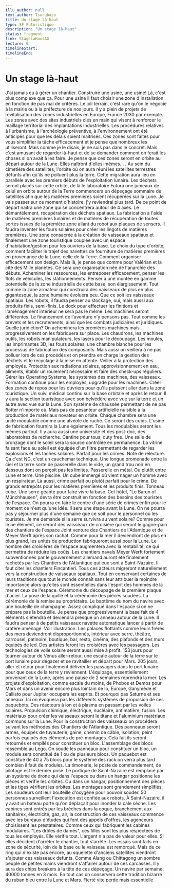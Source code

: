 ```yaml
---
illu_author: null
text_author: Tsurubaso
title: Un stage là-haut
type: SF Futuristique
description: "Un stage là-haut"
status: fragment
link: StageLaHautAG
lecture: 0
timelineStart: 
timelineEnd: 
---
```



# Un stage là-haut








J'ai jamais eu à gérer un chantier. Construire une usine, une usine! Là, c'est plus complexe que ça. Pour une usine il faut choisir une zone d'installation en fonction de pas mal de critères. Le joli terrain, c'est rare qu'on le négocie à la mairie ou à la préfecture de nos jours. Il y a plein de projets de revitalisation des zones industrielles en Europe, France 2030 par exemple. Les zones avec des sites industriels clés en main qui visent à renforcer le maillage territorial des implantations industrielles. Les procédures relatives à l'urbanisme, à l'archéologie préventive, à l'environnement ont été anticipés pour que les délais soient maîtrisés. Ces zones sont faites pour vous simplifier la tâche efficacement et je pense que nombreux les utiliseront. Mais comme je le disais, je ne suis pas dans le concret. Mais c'est amusant de regarder là-haut et de se demander comment on ferait les choses si on avait à les faire. Je pense que ces zones seront en orbite au départ autour de la Lune. Elles naîtront d'elles-mêmes. . . Au sein du cimetière des satellites, l'orbite où on aura réuni les satellites terrestres défunts afin qu'ils ne polluent plus la terre. Cette migration aura lieu en parallèle avec les premiers débuts de l'exploitation lunaire. Les déchets seront placés sur cette orbite, de là le laboratoire Futura one jumeaux de celui en orbite autour de la Terre commencera un dépeçage sommaire de satellites afin que les matières premières soient récupérées sur la Lune. Je vais passer sur ce moment d'histoire, j'y reviendrai plus tard. De ce point de départ naîtra une zone qui se concentrera autour de 4 axes. Le démantèlement, récupération des déchets spatiaux. La fabrication à l'aide de matières premières lunaires et de matières de récupération de toutes sortes issues de la première zone allant du robot aux plaques de sensers. Il faudra inventer les fours solaires pour créer les lingots de matières premières. Une zone consacrée à la création de vaisseaux spatiaux et finalement une zone touristique couplée avec un espace d'habitation/gestion pour les ouvriers de la base. Le choix du type d'orbite, comment faciliter le trajet des navettes de fourniture de matières premières en provenance de la Lune, celle de la Terre. Comment organiser efficacement son design. Mais là, je pense que comme pour Valérian et la cité des Mille planètes. Ce sera une organisation née de l'anarchie des débuts. Acheminer les ressources, les entreposer efficacement, penser les flots de véhicules, les stationnements. Penser à une montée en gamme potentielle de la zone industrielle de cette base, son élargissement. Tout comme la zone armateur qui construira des vaisseaux de plus en plus gigantesque, la zone humaine évoluera peu. Que ce soit les vaisseaux spatiaux. Les robots, il faudra penser au stockage, oui, mais aussi aux produits finis, semi-finis. Le dock pour effectuer les finitions et l'aménagement intérieur ne sera pas le même. Les machines seront différentes. Le financement de l'aventure n'y pensons pas. Tout comme les brevets et les recrutements, ainsi que les combats judiciaires et juridiques. Quelle juridiction? On acheminera les premières machines mais progressivement on les fabriquera sur place. Les chaudrons, les machines outils, les robots manipulateurs, les lasers pour le découpage. Les moules, les imprimantes 3D, les fours solaires, une chambre blanche pour les processus de fabrication des composants. Mais aussi on veillera à ne pas polluer lors de ces procédés et on prendra en charge la gestion des déchets et le recyclage à la mise en attente. Veiller à la protection des employés. Protection aux radiations solaires, approvisionnement en eau, aliments, établir un roulement nécessaire et faire des check-ups réguliers. Gérer les Operating Systems, les systèmes des machines, des vaisseaux. Formation continue pour les employés, upgrade pour les machines. Créer des zones de repos pour les ouvriers pour qu'ils puissent aller dans la zone touristique. Un suivi médical continu sur la base orbitale et après le retour. Il y aura la section touristique avec son belvédère avec vue sur la terre et un autre avec vue sur la Lune. Son système de chaussée permettant de ne pas flotter n'importe où. Mais pas de pesanteur artificielle nuisible à la production de matériaux novateur en orbite. Chaque chambre sera une unité modulable comme une alvéole de ruche. Ce seront des cubis. L'usine de fabrication fournira la Lune également. Tous les modulables seront les mêmes partout. Il y aura aussi une université et des post-doc, des laboratoires de recherche. Cantine pour tous, duty free. Une salle de bronzage dont le soleil sera la source contrôlée en permanence. La vitrine faisant face au soleil est équipée d'un filtre permettant de regarder les explosions et les taches solaires. Parfait pour les crimes. Note de relecture. Ça c'est NG, c'est un cauchemar technique. Une longue promenade entre la ciel et la terre sorte de passerelle dans le vide, un grand trou noir en dessous dont on perçoit pas les limites. Passerelle en métal. Ou plutôt entre Lune et terre. Une piscine. Un cube immergé où vient nager un homme avec un respirateur. Là aussi, crime parfait ou plutôt parfait pour le crime. De grands entrepôts pour les matières premières et les produits finis. Tonneau cube. Une serre géante pour faire vivre la base. Cet hôtel, "Le Baron of Münchhausen", devra être construit en fonction des besoins des touristes de l'espace. On pourra en faire le centre d'une série de crimes enfin pour le moment ce n'est qu'une idée. Il sera une étape avant la Lune. On ne pourra pas y séjourner plus d'une semaine que ce soit pour le personnel ou les touristes. Je me demande si la serre survivra au vent solaire? Comme pour le 5e élément, ce seront des vaisseaux de croisière qui seront le gagne-pain des chantiers de l'espace Joint venture des Chantiers de l'Atlantique et de Meyer Werft après son rachat. Comme pour la mer il deviendront de plus en plus grand, les unités de production fabriqueront aussi pour la Lune. Le nombre des croisières de l'espace augmentera avec la rentabilité, ce qui permettra de réduire les coûts. Les chantiers navals Meyer Werft fortement subventionnés par le gouvernement allemand auront été finalement rachetés par les Chantiers de l'Atlantique qui eux sont à Saint-Nazaire. Il faut citer les chantiers Fincantieri. Tous ces acteurs migreront naturellement vers la construction de vaisseaux spatiaux. Tout en conservant certaines de leurs traditions que tout le monde connaît sans leur attribuer la moindre importance alors qu'elles sont essentielles dans l'esprit des hommes de la mer et ceux de l'espace. Cérémonie du découpage de la première plaque d'acier. La pose de la quille et la cérémonie des pièces soudées. La cérémonie de la remise au propriétaire. Le baptême du nom du navire avec une bouteille de champagne. Assez compliqué dans l'espace si on ne prépare pas la bouteille. Je pense que progressivement la base fait de 4 éléments s'étendra et deviendra presque un anneau autour de la Lune. Il faudra penser à de petits vaisseaux navette automatique lancer à partir de cratère aménagé. Voir illustration. Les palaces flottants comme leurs frères des mers deviendront disproportionnés, intérieur avec serre, théâtre, carrousel, patinoire, boutique, bar, resto, cinéma, des plafonds et des murs équipés de led. Des artistes feront les croisières avec les passagers. Les technologies de voile solaire seront aussi mise à profit. 153 jours pour tourner autour de Vénus aller-retour, une escale autour de la terre sur le port lunaire pour dégazer et se ravitailler et départ pour Mars. 205 jours aller et retour pour finalement délivrer les passagers dans le port lunaire pour que ceux de la terre y reviennent. L'équipage, essentiellement provenant de la Lune, après une pause de 2 semaines reprendra la mer. Les projets d'exploitation, comme escale du moins, de Phobos et Demos pour Mars et dans un avenir encore plus lointain de Io, Europe, Ganymède et Callisto pour Jupiter occupera les esprits. Et pourquoi pas Saturne et ses anneaux. Ici on évoquera pas les différents systèmes de propulsion de ces paquebots. Des réacteurs à ion et à plasma en passant par les voiles solaires. Propulsion chimique, électrique, nucléaire, antimatière, fusion. Les matériaux pour créer les vaisseaux seront le titane et l'aluminium matériaux communs sur la Lune. Pour la construction des vaisseaux on procédera suivant les méthodes des Chantiers de l'Atlantique. Des panneaux seront armés, équipés de tuyauterie, gaine, chemin de câble, isolation, peint parfois équipés des éléments de pré-montages. Cela fait ils seront retournés et empilés pour constituer un bloc. L'assemblage des blocs ressemble au Lego. On soude les panneaux pour constituer un bloc, un module sera constitué de 1 ou de plusieurs blocs. Un paquebot est constitué de 40 à 75 blocs pour le système des rack on verra plus tard combien il faut de modules. La timonerie, le poste de commandement, de pilotage est le dernier posé. Le portique de Saint-Nazaire est remplacé par un système de drone qui dans l'espace ou dans un hangar positionne les pièces et vérifie les orbites. Ou dans un hangar, positionnement des pièces et les tiges vérifient les orbites. Les montages sont grandement simplifiés. Les soudeurs ont leur bouteille d'oxygène pour pouvoir souder. 50 personnes surveillent l'exécution est confiée aux robots. À Saint-Nazaire, il y avait un bateau porte qu'on déplaçait pour inonder la cale sèche. Les cabines sont entrés par les brèches dans la coque, branchement aux sanitairex, électricité, gaz, air, la construction de ces vaisseaux commence avec les bureaux d'études qui font des appels d'offres, les agenceurs choisissent les prestataires. Comme ceux qui fabriquent les cabines modulaires.
"Les drôles de dames", ces filles sont les plus respectées de tous les employés. Elle vérifie tout. L'argent n'a pas de valeur pour elles. Si elles décident d'arrêter le chantier, tout s'arrête. Les essais sont faits en zone de sécurité, loin de la base ou le vaisseau est remorqué. Mais de ce ring qui n'existe pas encore, au squelette d'anciens satellites viendront s'ajouter ces vaisseaux defunts. Comme Alang ou Chittagong un sombre peuple de petites mains viendront s'affairer autour de ces carcasses. Il y aura des chips breakers à la tête de ces dépeçage. Un navire par semaine, 40000 tonnes en 3 mois. En tout cas on conservera cette tradition bizarre du ruban bleu entre la Lune et Mars. Fierté vite perde mais essentielle

